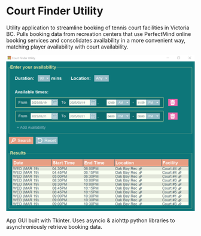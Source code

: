 # Court Finder Utility

Utility application to streamline booking of tennis court facilities in Victoria BC. Pulls booking data from recreation centers that use PerfectMind online booking services and consolidates availability in a more convenient way, matching player availability with court availability.

![Application preview image](/assets/imgs/app-preview-screenshot.png)

App GUI built with Tkinter. Uses asyncio & aiohttp python libraries to asynchroniously retrieve booking data.